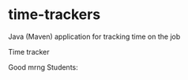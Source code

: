 # time-trackers
Java (Maven) application for tracking time on the job

Time tracker



Good mrng Students:
